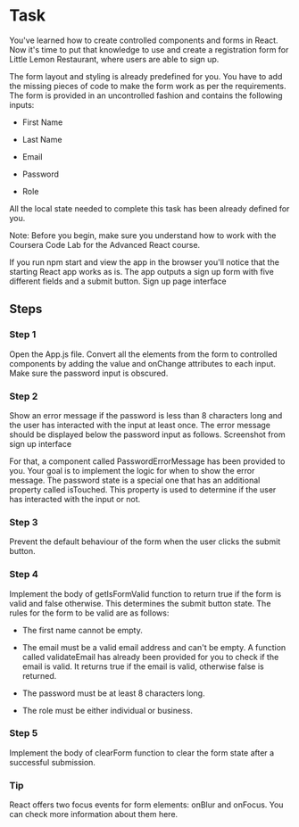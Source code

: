 # Task

You've learned how to create controlled components and forms in React. Now it's time to put that knowledge to use and create a registration form for Little Lemon Restaurant, where users are able to sign up.

The form layout and styling is already predefined for you. You have to add the missing pieces of code to make the form work as per the requirements. The form is provided in an uncontrolled fashion and contains the following inputs:

* First Name

* Last Name

* Email

* Password

* Role

All the local state needed to complete this task has been already defined for you.

Note: Before you begin, make sure you understand how to work with the Coursera Code Lab for the Advanced React course.

If you run npm start and view the app in the browser you'll notice that the starting React app works as is. The app outputs a sign up form with five different fields and a submit button.
Sign up page interface 

## Steps

### Step 1

Open the App.js file. Convert all the elements from the form to controlled components by adding the value and onChange attributes to each input. Make sure the password input is obscured.

### Step 2

Show an error message if the password is less than 8 characters long and the user has interacted with the input at least once. The error message should be displayed below the password input as follows.
Screenshot from sign up interface

For that, a component called PasswordErrorMessage has been provided to you. Your goal is to implement the logic for when to show the error message. The password state is a special one that has an additional property called isTouched. This property is used to determine if the user has interacted with the input or not.

### Step 3

Prevent the default behaviour of the form when the user clicks the submit button.

### Step 4

Implement the body of getIsFormValid function to return true if the form is valid and false otherwise. This determines the submit button state. The rules for the form to be valid are as follows:

* The first name cannot be empty.

* The email must be a valid email address and can't be empty. A function called validateEmail has already been provided for you to check if the email is valid. It returns true if the email is valid, otherwise  false is returned.

* The password must be at least 8 characters long.

* The role must be either individual or business.

### Step 5

Implement the body of clearForm function to clear the form state after a successful submission.

### Tip

React offers two focus events for form elements: onBlur and onFocus. You can check more information about them here.

  